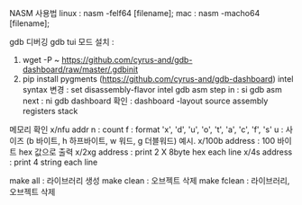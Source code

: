 NASM 사용법
linux : nasm -felf64 [filename];
mac : nasm -macho64 [filename];

gdb 디버깅
gdb tui 모드 설치 : 
1. wget -P ~ https://github.com/cyrus-and/gdb-dashboard/raw/master/.gdbinit
2. pip install pygments
(https://github.com/cyrus-and/gdb-dashboard)
intel syntax 변경 : set disassembly-flavor intel
gdb asm step in : si
gdb asm next : ni
gdb dashboard 확인 : dashboard -layout source assembly registers stack

메모리 확인 
x/nfu addr
n : count
f : format 'x', 'd', 'u', 'o', 't', 'a', 'c', 'f', 's'
u : 사이즈 (b 바이트, h 하프바이트, w 워드, g 더블워드)
예시.
x/100b address : 100 바이트 hex 값으로 출력
x/2xg address : print 2 X 8byte hex each line
x/4s address : print 4 string each line

make all : 라이브러리 생성
make clean : 오브젝트 삭제
make fclean : 라이브러리, 오브젝트 삭제

